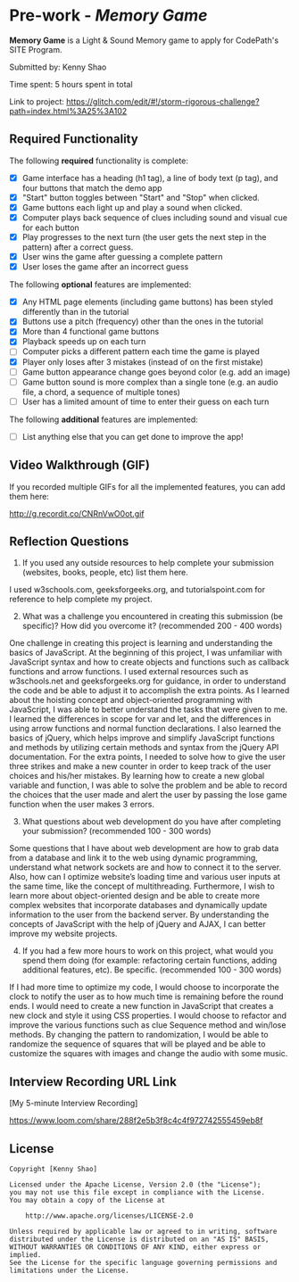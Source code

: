 # Pre-work - *Memory Game*

**Memory Game** is a Light & Sound Memory game to apply for CodePath's SITE Program. 

Submitted by: Kenny Shao

Time spent: 5 hours spent in total

Link to project: https://glitch.com/edit/#!/storm-rigorous-challenge?path=index.html%3A25%3A102

## Required Functionality

The following **required** functionality is complete:

* [x] Game interface has a heading (h1 tag), a line of body text (p tag), and four buttons that match the demo app
* [x] "Start" button toggles between "Start" and "Stop" when clicked. 
* [x] Game buttons each light up and play a sound when clicked. 
* [x] Computer plays back sequence of clues including sound and visual cue for each button
* [x] Play progresses to the next turn (the user gets the next step in the pattern) after a correct guess. 
* [x] User wins the game after guessing a complete pattern
* [x] User loses the game after an incorrect guess

The following **optional** features are implemented:

* [x] Any HTML page elements (including game buttons) has been styled differently than in the tutorial
* [x] Buttons use a pitch (frequency) other than the ones in the tutorial
* [x] More than 4 functional game buttons
* [x] Playback speeds up on each turn
* [ ] Computer picks a different pattern each time the game is played
* [x] Player only loses after 3 mistakes (instead of on the first mistake)
* [ ] Game button appearance change goes beyond color (e.g. add an image)
* [ ] Game button sound is more complex than a single tone (e.g. an audio file, a chord, a sequence of multiple tones)
* [ ] User has a limited amount of time to enter their guess on each turn

The following **additional** features are implemented:

- [ ] List anything else that you can get done to improve the app!

## Video Walkthrough (GIF)

If you recorded multiple GIFs for all the implemented features, you can add them here:

http://g.recordit.co/CNRnVwO0ot.gif

## Reflection Questions
1. If you used any outside resources to help complete your submission (websites, books, people, etc) list them here.

I used w3schools.com, geeksforgeeks.org, and tutorialspoint.com for reference to help complete my project. 

2. What was a challenge you encountered in creating this submission (be specific)? How did you overcome it? (recommended 200 - 400 words) 

One challenge in creating this project is learning and understanding the basics of JavaScript. At the beginning of this project, I was unfamiliar with JavaScript syntax and how to create objects and functions such as callback functions and arrow functions. I used external resources such as w3schools.net and geeksforgeeks.org for guidance, in order to understand the code and be able to adjust it to accomplish the extra points. As I learned about the hoisting concept and object-oriented programming with JavaScript, I was able to better understand the tasks that were given to me. I learned the differences in scope for var and let, and the differences in using arrow functions and normal function declarations. I also learned the basics of jQuery, which helps improve and simplify JavaScript functions and methods by utilizing certain methods and syntax from the jQuery API documentation. For the extra points, I needed to solve how to give the user three strikes and make a new counter in order to keep track of the user choices and his/her mistakes. By learning how to create a new global variable and function, I was able to solve the problem and be able to record the choices that the user made and alert the user by passing the lose game function when the user makes 3 errors.  

3. What questions about web development do you have after completing your submission? (recommended 100 - 300 words) 

Some questions that I have about web development are how to grab data from a database and link it to the web using dynamic programming, understand what network sockets are and how to connect it to the server. Also, how can I optimize website’s loading time and various user inputs at the same time, like the concept of multithreading. Furthermore, I wish to learn more about object-oriented design and be able to create more complex websites that incorporate databases and dynamically update information to the user from the backend server. By understanding the concepts of JavaScript with the help of jQuery and AJAX, I can better improve my website projects.  

4. If you had a few more hours to work on this project, what would you spend them doing (for example: refactoring certain functions, adding additional features, etc). Be specific. (recommended 100 - 300 words) 

If I had more time to optimize my code, I would choose to incorporate the clock to notify the user as to how much time is remaining before the round ends. I would need to create a new function in JavaScript that creates a new clock and style it using CSS properties. I would choose to refactor and improve the various functions such as clue Sequence method and win/lose methods. By changing the pattern to randomization, I would be able to randomize the sequence of squares that will be played and be able to customize the squares with images and change the audio with some music. 

## Interview Recording URL Link

[My 5-minute Interview Recording]

https://www.loom.com/share/288f2e5b3f8c4c4f972742555459eb8f


## License

    Copyright [Kenny Shao]

    Licensed under the Apache License, Version 2.0 (the "License");
    you may not use this file except in compliance with the License.
    You may obtain a copy of the License at

        http://www.apache.org/licenses/LICENSE-2.0

    Unless required by applicable law or agreed to in writing, software
    distributed under the License is distributed on an "AS IS" BASIS,
    WITHOUT WARRANTIES OR CONDITIONS OF ANY KIND, either express or implied.
    See the License for the specific language governing permissions and
    limitations under the License.
